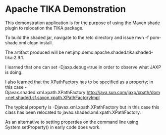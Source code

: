 # Apache TIKA Demonstration

This demonstration application is for the purpose of using the Maven shade plugin to relocation the TIKA package.

To build the shaded jar, navigate to the /etc directory and issue mvn -f pom-shade.xml clean install.

The artifact produced will be net.jmp.demo.apache.shaded.tika:shaded-tika:2.9.1.

I learned that one can set -Djaxp.debug=true in order to observe what JAXP is doing.

I also learned that the XPathFactory has to be specified as a property; in this case -Djavax.shaded.xml.xpath.XPathFactory:http://java.sun.com/jaxp/xpath/dom=net.shaded.sf.saxon.xpath.XPathFactoryImpl

The typical property is -Djavax.xml.xpath.XPathFactory but in this case this class has been relocated to javax.shaded.xml.xpath.XPathFactory.

As an alternative to setting properties on the command line using System.setProperty() in early code does work.
